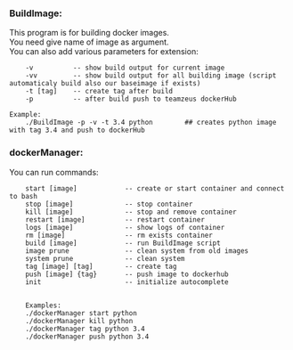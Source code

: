 ### BuildImage:

This program is for building docker images.<br/>
You need give name of image as argument.<br/>
You can also add various parameters for extension:
```
    -v          -- show build output for current image
    -vv         -- show build output for all building image (script automaticaly build also our baseimage if exists)
    -t [tag]    -- create tag after build
    -p          -- after build push to teamzeus dockerHub

```

    Example:
        ./BuildImage -p -v -t 3.4 python        ## creates python image with tag 3.4 and push to dockerHub



### dockerManager:

You can run commands:

        start [image]            -- create or start container and connect to bash
        stop [image]             -- stop container
        kill [image]             -- stop and remove container
        restart [image]          -- restart container
        logs [image]             -- show logs of container
        rm [image]               -- rm exists container
        build [image]            -- run BuildImage script
        image prune              -- clean system from old images
        system prune             -- clean system
        tag [image] [tag]        -- create tag
        push [image] {tag}       -- push image to dockerhub
        init                     -- initialize autocomplete


        Examples:
        ./dockerManager start python
        ./dockerManager kill python
        ./dockerManager tag python 3.4
        ./dockerManager push python 3.4

